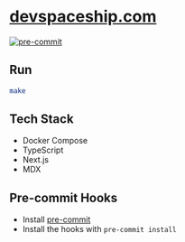 # [devspaceship.com](https://devspaceship.com)

[![pre-commit](https://img.shields.io/badge/pre--commit-enabled-brightgreen?logo=pre-commit)](https://github.com/pre-commit/pre-commit)

## Run

```bash
make
```

## Tech Stack

- Docker Compose
- TypeScript
- Next.js
- MDX

## Pre-commit Hooks

- Install [pre-commit](https://pre-commit.com/)
- Install the hooks with `pre-commit install`

